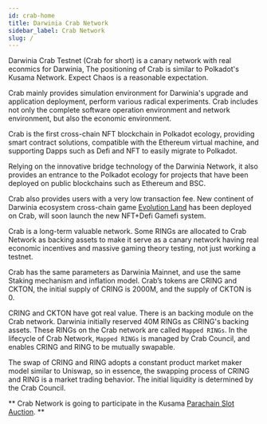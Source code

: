 ```yaml
---
id: crab-home
title: Darwinia Crab Network
sidebar_label: Crab Network
slug: /
---
```


Darwinia Crab Testnet (Crab for short) is a canary network with real econmics for Darwinia, The positioning of Crab is similar to Polkadot's Kusama Network. Expect Chaos is a reasonable expectation.

Crab mainly provides simulation environment for Darwinia's upgrade and application deployment, perform various radical experiments. Crab includes not only the complete software operation environment and network environment, but also the economic environment.

Crab is the first cross-chain NFT blockchain in Polkadot ecology, providing smart contract solutions, compatible with the Ethereum virtual machine, and supporting Dapps such as Defi and NFT to easily migrate to Polkadot.

Relying on the innovative bridge technology of the Darwinia Network, it also provides an entrance to the Polkadot ecology for projects that have been deployed on public blockchains such as Ethereum and BSC.

Crab also provides users with a very low transaction fee. New continent of Darwinia ecosystem cross-chain game [Evolution Land](https://www.evolution.land/) has been deployed on Crab, will soon launch the new NFT+Defi Gamefi system.

Crab is a long-term valuable network. Some RINGs are allocated to Crab Network as backing assets to make it serve as a canary network having real economic incentives and massive gaming theory testing, not just working a testnet.

Crab has the same parameters as Darwinia Mainnet, and use the same Staking mechanism and inflation model. Crab’s tokens are CRING and CKTON, the initial supply of CRING is 2000M, and the supply of CKTON is 0.

CRING and CKTON have got real value. There is an backing module on the Crab network. Darwinia initially reserved 40M RINGs as CRING's backing assets. These RINGs on the Crab network are called `Mapped RINGs`. In the lifecycle of Crab Network, `Mapped RINGs` is managed by Crab Council, and enables CRING and RING to be mutually swapable.

The swap of CRING and RING adopts a constant product market maker model similar to Uniswap, so in essence, the swapping process of CRING and RING is a market trading behavior. The initial liquidity is determined by the Crab Council.

** Crab Network is going to participate in the Kusama [Parachain Slot Auction](https://polkadot.network/launch-parachains/). **

